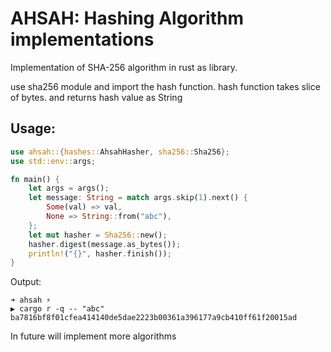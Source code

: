 # AHSAH: Hashing Algorithm implementations

Implementation of SHA-256 algorithm in rust as library.

use sha256 module and import the hash function.
hash function takes slice of bytes. and returns hash value as String

## Usage: 
```rust
use ahsah::{hashes::AhsahHasher, sha256::Sha256};
use std::env::args;

fn main() {
    let args = args();
    let message: String = match args.skip(1).next() {
        Some(val) => val,
        None => String::from("abc"),
    };
    let mut hasher = Sha256::new();
    hasher.digest(message.as_bytes());
    println!("{}", hasher.finish());
}
```
Output: 
```console
➜ ahsah ⚡
▶ cargo r -q -- "abc"
ba7816bf8f01cfea414140de5dae2223b00361a396177a9cb410ff61f20015ad
```

In future will implement more algorithms
